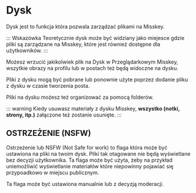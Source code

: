 # Dysk

Dysk jest to funkcja która pozwala zarządzać plikami na Misskey.

::: Wskazówka
Teoretycznie dysk może być widziany jako miejesce gdzie pliki są zarządzane na Misskey, które jest również dostępne dla użytkowników.
:::

Możesz wrzucić jakikolwiek plik na Dysk w Przeglądarkowym Misskey, wszytkie obrazy na profilu lub w postach też będą widoczne na dysku.

Pliki z dysku mogą być pobrane lub ponownie użyte poprzez dodanie pliku z dysku w czasie tworzenia posta.

Pliki na dysku możesz też organizować za pomocą folderów.

::: warning
Kiedy usuwasz materiały z dysku Misskey, **wszystko (notki, strony, itp.)** załączone też zostanie usunięte.
:::

## OSTRZEŻENIE (NSFW)

Ostrzeżenie lub NSFW (Not Safe for work) to flaga która może być ustawiona na pliki na twoim dysk.
Pliki tak otagowane nie będą wyświetlane bez decyzji użytkownika.
Ta flaga może być użyta, żeby na przykład uniemożliwić wyświetlanie materiałów które niepowinny pojawiać się przypoadkowo w miejscu publicznym.

Ta flaga może być ustawiona manualnie lub z decyzją moderacji.
